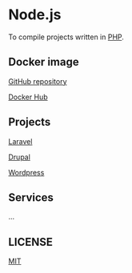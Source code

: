 # Node.js

To compile projects written in [PHP]().

## Docker image

[GitHub repository](https://github.com/brtmvdl/docker-php)

[Docker Hub](https://hub.docker.com/r/tmvdl/php)

## Projects

[Laravel](https://github.com/brtmvdl/laravel)

[Drupal](https://github.com/brtmvdl/drupal)

[Wordpress](https://github.com/brtmvdl/wordpress)

## Services

...

## LICENSE

[MIT](./LICENSE)
